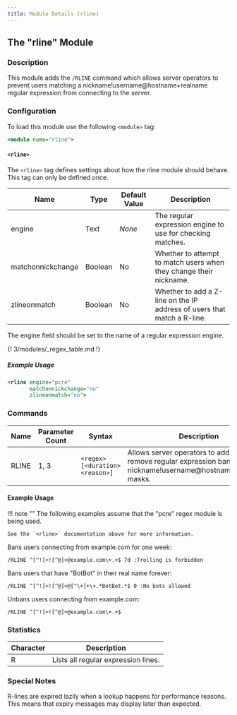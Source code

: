 ```yaml
---
title: Module Details (rline)
---
```


## The "rline" Module

### Description

This module adds the `/RLINE` command which allows server operators to prevent users matching a nickname!username@hostname+realname regular expression from connecting to the server.

### Configuration

To load this module use the following `<module>` tag:

```xml
<module name="rline">
```

#### `<rline>`

The `<rline>` tag defines settings about how the rline module should behave. This tag can only be defined once.

Name              | Type    | Default Value | Description
----------------- | ------- | ------------- | -----------
engine            | Text    | *None*        | The regular expression engine to use for checking matches.
matchonnickchange | Boolean | No            | Whether to attempt to match users when they change their nickname.
zlineonmatch      | Boolean | No            | Whether to add a Z-line on the IP address of users that match a R-line.

The engine field should be set to the name of a regular expression engine.

{! 3/modules/_regex_table.md !}

##### Example Usage

```xml
<rline engine="pcre"
       matchonnickchange="no"
       zlineonmatch="no">
```

### Commands

Name  | Parameter Count | Syntax                          | Description
----- | --------------- | ------------------------------- | -----------
RLINE | 1, 3            | `<regex> [<duration> <reason>]` | Allows server operators to add and remove regular expression bans on nickname!username@hostname+realname masks.

#### Example Usage

!!! note ""
    The following examples assume that the "pcre" regex module is being used.

    See the `<rline>` documentation above for more information.

Bans users connecting from example.com for one week:

```plaintext
/RLINE ^[^!]+![^@]+@example.com\+.+$ 7d :Trolling is forbidden
```

Bans users that have "BotBot" in their real name forever:

```plaintext
/RLINE ^[^!]+![^@]+@[^\+]+\+.*BotBot.*$ 0 :No bots allowed
```

Unbans users connecting from example.com:

```plaintext
/RLINE ^[^!]+![^@]+@example.com\+.+$
```

### Statistics

Character | Description
--------- | -----------
R         | Lists all regular expression lines.

### Special Notes

R-lines are expired lazily when a lookup happens for performance reasons. This means that expiry messages may display later than expected.
